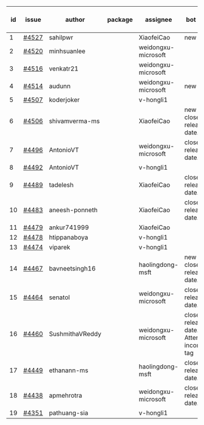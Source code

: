 | id | issue | author | package | assignee | bot advice | created date of issue | target release date | date from target |
| ------ | ------ | ------ | ------ | ------ | ------ | ------ | ------ | :-----: |
| 1 | [#4527](https://github.com/Azure/sdk-release-request/issues/4527) | sahilpwr |  | XiaofeiCao | new issue. | 09-20 | 10-27 |  |
| 2 | [#4520](https://github.com/Azure/sdk-release-request/issues/4520) | minhsuanlee |  | weidongxu-microsoft |  | 09-13 | 10-27 |  |
| 3 | [#4516](https://github.com/Azure/sdk-release-request/issues/4516) | venkatr21 |  | weidongxu-microsoft |  | 09-13 | 10-27 |  |
| 4 | [#4514](https://github.com/Azure/sdk-release-request/issues/4514) | audunn |  | weidongxu-microsoft | new issue. | 09-08 | 10-27 |  |
| 5 | [#4507](https://github.com/Azure/sdk-release-request/issues/4507) | koderjoker |  | v-hongli1 |  | 09-07 |  | 0 |
| 6 | [#4506](https://github.com/Azure/sdk-release-request/issues/4506) | shivamverma-ms |  | XiaofeiCao | new issue. close to release date.  | 09-06 | 09-22 | 1 |
| 7 | [#4496](https://github.com/Azure/sdk-release-request/issues/4496) | AntonioVT |  | weidongxu-microsoft | close to release date.  | 09-05 | 09-22 | 1 |
| 8 | [#4492](https://github.com/Azure/sdk-release-request/issues/4492) | AntonioVT |  | v-hongli1 |  | 09-05 |  | 0 |
| 9 | [#4489](https://github.com/Azure/sdk-release-request/issues/4489) | tadelesh |  | XiaofeiCao | close to release date.  | 09-05 | 09-22 | 1 |
| 10 | [#4483](https://github.com/Azure/sdk-release-request/issues/4483) | aneesh-ponneth |  | XiaofeiCao | close to release date.  | 08-31 | 09-22 | 1 |
| 11 | [#4479](https://github.com/Azure/sdk-release-request/issues/4479) | ankur741999 |  | XiaofeiCao |  | 08-30 | 09-05 |  |
| 12 | [#4478](https://github.com/Azure/sdk-release-request/issues/4478) | htippanaboya |  | v-hongli1 |  | 08-29 |  | 0 |
| 13 | [#4474](https://github.com/Azure/sdk-release-request/issues/4474) | viparek |  | v-hongli1 |  | 08-29 |  | 0 |
| 14 | [#4467](https://github.com/Azure/sdk-release-request/issues/4467) | bavneetsingh16 |  | haolingdong-msft | new issue. close to release date.  | 08-28 | 09-22 | 1 |
| 15 | [#4464](https://github.com/Azure/sdk-release-request/issues/4464) | senatol |  | weidongxu-microsoft | close to release date.  | 08-23 | 09-22 | 1 |
| 16 | [#4460](https://github.com/Azure/sdk-release-request/issues/4460) | SushmithaVReddy |  | weidongxu-microsoft | close to release date.  Attention to inconsistent tag | 08-23 | 09-22 | 1 |
| 17 | [#4449](https://github.com/Azure/sdk-release-request/issues/4449) | ethanann-ms |  | haolingdong-msft | close to release date.  | 08-17 | 09-22 | 1 |
| 18 | [#4438](https://github.com/Azure/sdk-release-request/issues/4438) | apmehrotra |  | weidongxu-microsoft | close to release date.  | 08-16 | 09-22 | 1 |
| 19 | [#4351](https://github.com/Azure/sdk-release-request/issues/4351) | pathuang-sia |  | v-hongli1 |  | 07-20 |  | 0 |

